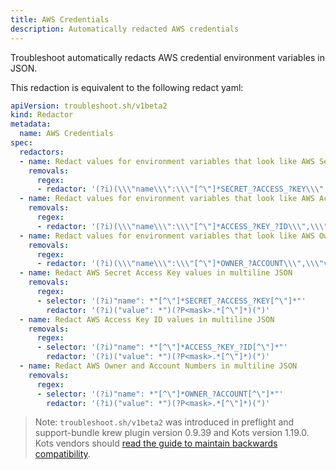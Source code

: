 ```yaml
---
title: AWS Credentials
description: Automatically redacted AWS credentials
---
```


Troubleshoot automatically redacts AWS credential environment variables in JSON. 

This redaction is equivalent to the following redact yaml:

```yaml
apiVersion: troubleshoot.sh/v1beta2
kind: Redactor
metadata:
  name: AWS Credentials
spec:
  redactors:
  - name: Redact values for environment variables that look like AWS Secret Access Keys
    removals:
      regex:
      - redactor: '(?i)(\\\"name\\\":\\\"[^\"]*SECRET_?ACCESS_?KEY\\\",\\\"value\\\":\\\")(?P<mask>[^\"]*)(\\\")'
  - name: Redact values for environment variables that look like AWS Access Keys
    removals:
      regex:
      - redactor: '(?i)(\\\"name\\\":\\\"[^\"]*ACCESS_?KEY_?ID\\\",\\\"value\\\":\\\")(?P<mask>[^\"]*)(\\\")'
  - name: Redact values for environment variables that look like AWS Owner or Account numbers
    removals:
      regex:
      - redactor: '(?i)(\\\"name\\\":\\\"[^\"]*OWNER_?ACCOUNT\\\",\\\"value\\\":\\\")(?P<mask>[^\"]*)(\\\")'
  - name: Redact AWS Secret Access Key values in multiline JSON
    removals:
      regex:
      - selector: '(?i)"name": *"[^\"]*SECRET_?ACCESS_?KEY[^\"]*"'
        redactor: '(?i)("value": *")(?P<mask>.*[^\"]*)(")'
  - name: Redact AWS Access Key ID values in multiline JSON
    removals:
      regex:
      - selector: '(?i)"name": *"[^\"]*ACCESS_?KEY_?ID[^\"]*"'
        redactor: '(?i)("value": *")(?P<mask>.*[^\"]*)(")'
  - name: Redact AWS Owner and Account Numbers in multiline JSON
    removals:
      regex:
      - selector: '(?i)"name": *"[^\"]*OWNER_?ACCOUNT[^\"]*"'
        redactor: '(?i)("value": *")(?P<mask>.*[^\"]*)(")'
```

> Note: `troubleshoot.sh/v1beta2` was introduced in preflight and support-bundle krew plugin version 0.9.39 and Kots version 1.19.0. Kots vendors should [read the guide to maintain backwards compatibility](/v1beta2/).
